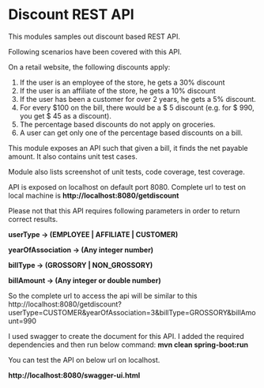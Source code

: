 # Discount REST API
This modules samples out discount based REST API.

Following scenarios have been covered with this API.

On a retail website, the following discounts apply:
1. If the user is an employee of the store, he gets a 30% discount
2. If the user is an affiliate of the store, he gets a 10% discount
3. If the user has been a customer for over 2 years, he gets a 5% discount.
4. For every $100 on the bill, there would be a $ 5 discount (e.g. for $ 990, you get $ 45
as a discount).
5. The percentage based discounts do not apply on groceries.
6. A user can get only one of the percentage based discounts on a bill.


This module exposes an API such that given a bill, it finds the net payable amount.
It also contains unit test cases.

Module also lists screenshot of unit tests, code coverage, test coverage.


API is exposed on localhost on default port 8080.
Complete url to test on local machine is **http://localhost:8080/getdiscount**

Please not that this API requires following parameters in order to return correct results.

**userType -> (EMPLOYEE | AFFILIATE | CUSTOMER)**

**yearOfAssociation -> (Any integer number)**

**billType -> (GROSSORY | NON_GROSSORY)**

**billAmount -> (Any integer or double number)**

So the complete url to access the api will be similar to this
http://localhost:8080/getdiscount?userType=CUSTOMER&yearOfAssociation=3&billType=GROSSORY&billAmount=990


I used swagger to create the document for this API.
I added the required dependencies and then run below command:
**mvn clean spring-boot:run**

You can test the API on below url on localhost.

**http://localhost:8080/swagger-ui.html**

